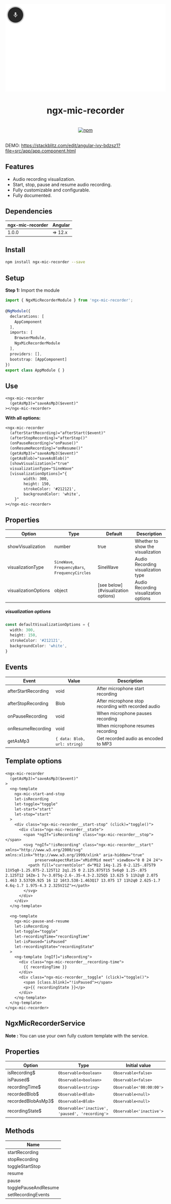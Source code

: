 <div align="center">
  <img src="https://github.com/TheCoderDream/ngx-mic-recorder/blob/main/projects/ngx-mic-recorder/misc/documentation-assets/ngx-voice-recording.gif?raw=true" alt="Angular Microphone Recorder">
  <br>
  <h1>ngx-mic-recorder</h1>
  <br>
  <a href="https://www.npmjs.org/package/ngx-toastr">
    <img src="https://badge.fury.io/js/ngx-mic-recorder.svg" alt="npm">
  </a>
  <br>
  <br>
</div>

DEMO: https://stackblitz.com/edit/angular-ivy-bdzsz1?file=src/app/app.component.html

## Features

- Audio recording visualization.
- Start, stop, pause and resume audio recording.
- Fully customizable and configurable.
- Fully documented.


## Dependencies

| ngx-mic-recorder | Angular |
|------------------|---------|
| 1.0.0            | => 12.x |

## Install

```bash
npm install ngx-mic-recorder --save
```

## Setup

**Step 1:** Import the module

```ts
import { NgxMicRecorderModule } from 'ngx-mic-recorder';

@NgModule({
  declarations: [
    AppComponent
  ],
  imports: [
    BrowserModule,
    NgxMicRecorderModule
  ],
  providers: [],
  bootstrap: [AppComponent]
})
export class AppModule { }
```

## Use

```angular2html
<ngx-mic-recorder
  (getAsMp3)="saveAsMp3($event)"
></ngx-mic-recorder>
```

**With all options:**
```angular2html
<ngx-mic-recorder
  (afterStartRecording)="afterStart($event)"
  (afterStopRecording)="afterStop()"
  (onPauseRecording)="onPause()"
  (onResumeRecording)="onResume()"
  (getAsMp3)="saveAsMp3($event)"
  (getAsBlob)="saveAsBlob()"
  [showVisualization]="true"
  visualizationType="SineWave"
  [visualizationOptions]="{
        width: 300,
        height: 150,
        strokeColor: '#212121',
        backgroundColor: 'white',
    }"
></ngx-mic-recorder>
```

## Properties

| Option                  | Type                                            | Default                            | Description                                                                                                   |
|-------------------------|-------------------------------------------------|------------------------------------|---------------------------------------------------------------------------------------------------------------|
| showVisualization       | number                                          | true                               | Whether to show the visualization                                                                             |
| visualizationType             | ``SineWave``, ``FrequencyBars``, ``FrequencyCircles`` | SineWave                              | Audio Recording visualization type                                                                            |
| visualizationOptions             | object                                          | [see below](#visualization options) | Audio Recording visualization options                                                                           |

##### visualization options

```typescript
const defaultVisualizationOptions = {
  width: 300,
  height: 150,
  strokeColor: '#212121',
  backgroundColor: 'white',
}
```

## Events

| Event                | Value | Description                                          |
|----------------------|-------|------------------------------------------------------|
| afterStartRecording    | void  | After microphone start recording                     |
| afterStopRecording    | Blob  | After microphone stop recording  with recorded audio |
| onPauseRecording | void  | When microphone pauses recording                     |
| onResumeRecording | void  | When microphone resumes recording                    |
| getAsMp3                  | `{ data: Blob, url: string}`      | Get recorded audio as encoded to MP3                   |

## Template options

```angular2html
<ngx-mic-recorder
  (getAsMp3)="saveAsMp3($event)"
>
  <ng-template
    ngx-mic-start-and-stop
    let-isRecording
    let-toggle="toggle"
    let-start="start"
    let-stop="start"
  >
    <div class="ngx-mic-recorder__start-stop" (click)="toggle()">
      <div class="ngx-mic-recorder__state">
        <span *ngIf="isRecording" class="ngx-mic-recorder__stop"></span>
        <svg *ngIf="!isRecording" class="ngx-mic-recorder__start" xmlns="http://www.w3.org/2000/svg" xmlns:xlink="http://www.w3.org/1999/xlink" aria-hidden="true"
             preserveAspectRatio="xMidYMid meet" viewBox="0 0 24 24">
          <path fill="currentColor" d="M12 14q-1.25 0-2.125-.875T9 11V5q0-1.25.875-2.125T12 2q1.25 0 2.125.875T15 5v6q0 1.25-.875 2.125T12 14Zm-1 7v-3.075q-2.6-.35-4.3-2.325Q5 13.625 5 11h2q0 2.075 1.463 3.537Q9.925 16 12 16t3.538-1.463Q17 13.075 17 11h2q0 2.625-1.7 4.6q-1.7 1.975-4.3 2.325V21Z"></path>
        </svg>
      </div>
    </div>
  </ng-template>

  <ng-template
    ngx-mic-pause-and-resume
    let-isRecording
    let-toggle="toggle"
    let-recordingTime="recordingTime"
    let-isPaused="isPaused"
    let-recordingState="recordingState"
  >
    <ng-template [ngIf]="isRecording">
      <div class="ngx-mic-recorder__recording-time">
        {{ recordingTime }}
      </div>
      <div class="ngx-mic-recorder__toggle" (click)="toggle()">
        <span [class.blink]="!isPaused"></span>
        <p>{{ recordingState }}</p>
      </div>
    </ng-template>
  </ng-template>
</ngx-mic-recorder>
```

## NgxMicRecorderService
**Note :** You can use your own fully custom  template with the service.

## Properties

| Option                  | Type                                              | Initial value              |
|-------------------------|---------------------------------------------------|----------------------------|
| isRecording$       | ``Observable<boolean>``                           | ``Observable<false>``      |
| isPaused$       | ``Observable<boolean>``                           | ``Observable<false>``      |
| recordingTime$       | ``Observable<string>``                            | ``Observable<'00:00:00'>`` |
| recordedBlob$       | ``Observable<Blob>``                              | ``Observable<null>``       |
| recordedBlobAsMp3$       | ``Observable<Blob>``                              | ``Observable<null>``       |
| recordingState$       | ``Observable<'inactive', 'paused', 'recording'>`` | ``Observable<'inactive'>``       |


## Methods

| Name                 |
|--------------------|
| startRecording       |
| stopRecording          |
| toggleStartStop     |
| resume      |
| pause |
| togglePauseAndResume    |
| setRecordingEvents    |
